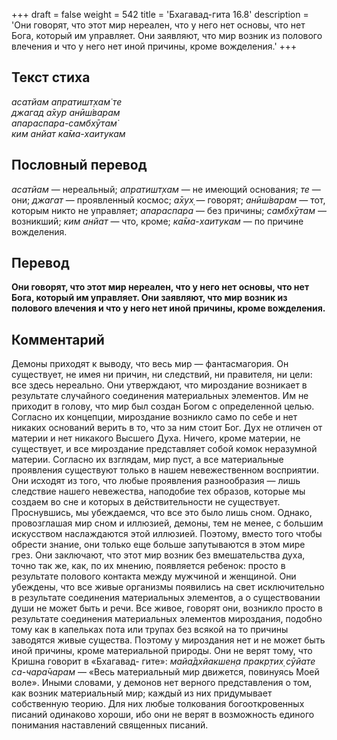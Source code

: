 +++
draft = false
weight = 542
title = 'Бхагавад-гита 16.8'
description = 'Они говорят, что этот мир нереален, что у него нет основы, что нет Бога, который им управляет. Они заявляют, что мир возник из полового влечения и что у него нет иной причины, кроме вожделения.'
+++

## Текст стиха

_асатйам апратишт̣хам̇ те  
джагад а̄хур анӣш́варам  
апараспара-самбхӯтам̇  
ким анйат ка̄ма-хаитукам_

## Пословный перевод

_асатйам_ — нереальный; _апратишт̣хам_ — не имеющий основания; _те_ — они; _джагат_ — проявленный космос; _а̄хух̣_ — говорят; _анӣш́варам_ — тот, которым никто не управляет; _апараспара_ — без причины; _самбхӯтам_ — возникший; _ким_ _анйат_ — что, кроме; _ка̄ма_\-_хаитукам_ — по причине вожделения.

## Перевод

**Они говорят, что этот мир нереален, что у него нет основы, что нет Бога, который им управляет. Они заявляют, что мир возник из полового влечения и что у него нет иной причины, кроме вожделения.**

## Комментарий

Демоны приходят к выводу, что весь мир — фантасмагория. Он существует, не имея ни причин, ни следствий, ни правителя, ни цели: все здесь нереально. Они утверждают, что мироздание возникает в результате случайного соединения материальных элементов. Им не приходит в голову, что мир был создан Богом с определенной целью. Согласно их концепции, мироздание возникло само по себе и нет никаких оснований верить в то, что за ним стоит Бог. Дух не отличен от материи и нет никакого Высшего Духа. Ничего, кроме материи, не существует, и все мироздание представляет собой комок неразумной материи. Согласно их взглядам, мир пуст, а все материальные проявления существуют только в нашем невежественном восприятии. Они исходят из того, что любые проявления разнообразия — лишь следствие нашего невежества, наподобие тех образов, которые мы создаем во сне и которых в действительности не существует. Проснувшись, мы убеждаемся, что все это было лишь сном. Однако, провозглашая мир сном и иллюзией, демоны, тем не менее, с большим искусством наслаждаются этой иллюзией. Поэтому, вместо того чтобы обрести знание, они только еще больше запутываются в этом мире грез. Они заключают, что этот мир возник без вмешательства духа, точно так же, как, по их мнению, появляется ребенок: просто в результате полового контакта между мужчиной и женщиной. Они убеждены, что все живые организмы появились на свет исключительно в результате соединения материальных элементов, а о существовании души не может быть и речи. Все живое, говорят они, возникло просто в результате соединения материальных элементов мироздания, подобно тому как в капельках пота или трупах без всякой на то причины заводятся живые существа. Поэтому у мироздания нет и не может быть иной причины, кроме материальной природы. Они не верят тому, что Кришна говорит в «Бхагавад- гите»: _майа̄дхйакшен̣а пракр̣тих̣ сӯйате са-чара̄чарам_ — «Весь материальный мир движется, повинуясь Моей воле». Иными словами, у демонов нет верного представления о том, как возник материальный мир; каждый из них придумывает собственную теорию. Для них любые толкования богооткровенных писаний одинаково хороши, ибо они не верят в возможность единого понимания наставлений священных писаний.
